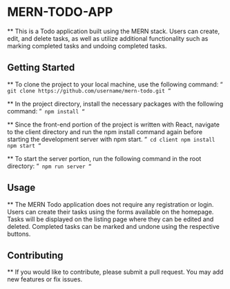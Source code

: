 # MERN-TODO-APP
** This is a Todo application built using the MERN stack. Users can create, edit, and delete tasks, as well as utilize additional functionality such as marking completed tasks and undoing completed tasks.

## Getting Started
** To clone the project to your local machine, use the following command:
“`
git clone https://github.com/username/mern-todo.git
“`

** In the project directory, install the necessary packages with the following command:
“`
npm install
“`

** Since the front-end portion of the project is written with React, navigate to the client directory and run the npm install command again before starting the development server with npm start.
“`
cd client
npm install
npm start
“`

** To start the server portion, run the following command in the root directory:
“`
npm run server
“`

## Usage
** The MERN Todo application does not require any registration or login. Users can create their tasks using the forms available on the homepage. Tasks will be displayed on the listing page where they can be edited and deleted. Completed tasks can be marked and undone using the respective buttons.

## Contributing
** If you would like to contribute, please submit a pull request. You may add new features or fix issues.
